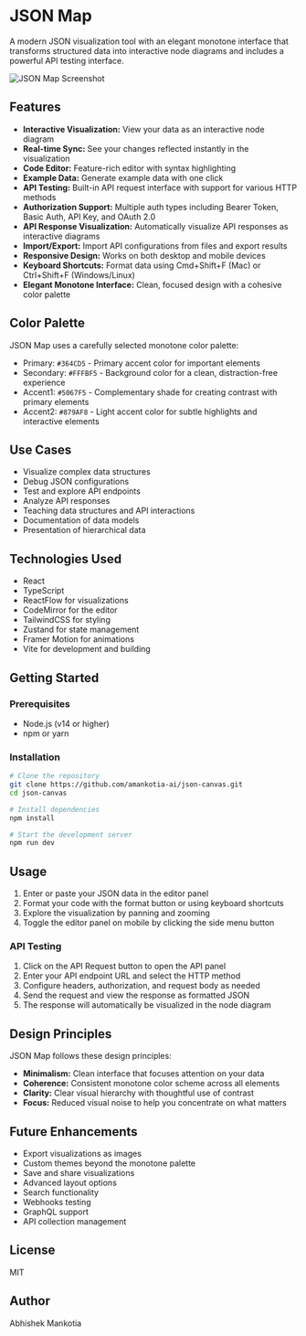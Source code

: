 # JSON Map

A modern JSON visualization tool with an elegant monotone interface that transforms structured data into interactive node diagrams and includes a powerful API testing interface.

![JSON Map Screenshot](https://i.ibb.co/gLy0GTRP/JSONcanvas.png)

## Features

- **Interactive Visualization:** View your data as an interactive node diagram
- **Real-time Sync:** See your changes reflected instantly in the visualization
- **Code Editor:** Feature-rich editor with syntax highlighting
- **Example Data:** Generate example data with one click
- **API Testing:** Built-in API request interface with support for various HTTP methods
- **Authorization Support:** Multiple auth types including Bearer Token, Basic Auth, API Key, and OAuth 2.0
- **API Response Visualization:** Automatically visualize API responses as interactive diagrams
- **Import/Export:** Import API configurations from files and export results
- **Responsive Design:** Works on both desktop and mobile devices
- **Keyboard Shortcuts:** Format data using Cmd+Shift+F (Mac) or Ctrl+Shift+F (Windows/Linux)
- **Elegant Monotone Interface:** Clean, focused design with a cohesive color palette

## Color Palette

JSON Map uses a carefully selected monotone color palette:

- Primary: `#364CD5` - Primary accent color for important elements
- Secondary: `#FFFBF5` - Background color for a clean, distraction-free experience
- Accent1: `#5067F5` - Complementary shade for creating contrast with primary elements
- Accent2: `#879AF8` - Light accent color for subtle highlights and interactive elements

## Use Cases

- Visualize complex data structures
- Debug JSON configurations
- Test and explore API endpoints
- Analyze API responses
- Teaching data structures and API interactions
- Documentation of data models
- Presentation of hierarchical data

## Technologies Used

- React
- TypeScript
- ReactFlow for visualizations
- CodeMirror for the editor
- TailwindCSS for styling
- Zustand for state management
- Framer Motion for animations
- Vite for development and building

## Getting Started

### Prerequisites

- Node.js (v14 or higher)
- npm or yarn

### Installation

```bash
# Clone the repository
git clone https://github.com/amankotia-ai/json-canvas.git
cd json-canvas

# Install dependencies
npm install

# Start the development server
npm run dev
```

## Usage

1. Enter or paste your JSON data in the editor panel
2. Format your code with the format button or using keyboard shortcuts
3. Explore the visualization by panning and zooming
4. Toggle the editor panel on mobile by clicking the side menu button

### API Testing

1. Click on the API Request button to open the API panel
2. Enter your API endpoint URL and select the HTTP method
3. Configure headers, authorization, and request body as needed
4. Send the request and view the response as formatted JSON
5. The response will automatically be visualized in the node diagram

## Design Principles

JSON Map follows these design principles:

- **Minimalism:** Clean interface that focuses attention on your data
- **Coherence:** Consistent monotone color scheme across all elements
- **Clarity:** Clear visual hierarchy with thoughtful use of contrast
- **Focus:** Reduced visual noise to help you concentrate on what matters

## Future Enhancements

- Export visualizations as images
- Custom themes beyond the monotone palette
- Save and share visualizations
- Advanced layout options
- Search functionality
- Webhooks testing
- GraphQL support
- API collection management

## License

MIT

## Author

Abhishek Mankotia 
